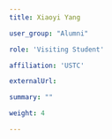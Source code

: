 ```yaml
---
title: Xiaoyi Yang

user_group: "Alumni"

role: 'Visiting Student'

affiliation: 'USTC'

externalUrl: 

summary: ""

weight: 4

---
```



